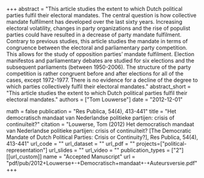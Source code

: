 +++
abstract = "This article studies the extent to which Dutch political parties fulfil their electoral mandates. The central question is how collective mandate fulfilment has developed over the last sixty years. Increasing electoral volatility, changes in party organizations and the rise of populist parties could have resulted in a decrease of party mandate fulfilment. Contrary to previous studies, this article studies the mandate in terms of congruence between the electoral and parliamentary party competition. This allows for the study of opposition parties’ mandate fulfilment. Election manifestos and parliamentary debates are studied for six elections and the subsequent parliaments (between 1950-2006). The structure of the party competition is rather congruent before and after elections for all of the cases, except 1972-1977. There is no evidence for a decline of the degree to which parties collectively fulfil their electoral mandates."
abstract_short = "This article studies the extent to which Dutch political parties fulfil their electoral mandates."
authors = ["Tom Louwerse"]
date = "2012-12-01"

math = false
publication = "Res Publica, 54(4), 413-441"
title = "Het democratisch mandaat van Nederlandse politieke partijen: crisis of continuïteit?"
citation = "Louwerse, Tom (2012) Het democratisch mandaat van Nederlandse politieke partijen: crisis of continuïteit? [The Democratic Mandate of Dutch Political Parties: Crisis or Continuity?], Res Publica, 54(4), 413-441"
url_code = ""
url_dataset = ""
url_pdf = ""
projects=["political-representation"]
url_slides = ""
url_video = ""
publication_types = ["2"]
[[url_custom]]
  name = "Accepted Manuscript"
  url = "pdf/pub/2012+Louwerse+-+Democratisch+mandaat+-+Auteursversie.pdf"
+++
